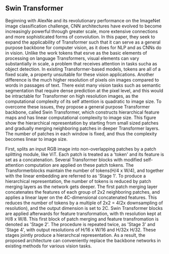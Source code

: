 ## Swin Transformer


Beginning with AlexNe and its revolutionary performance on the ImageNet image classification challenge, CNN architectures have evolved to become increasingly powerful through greater scale, more extensive connections and more sophisticated forms of convolution. In this paper, they seek to expand the applicability of Transformer such that it can serve as a general purpose backbone for computer vision, as it does for NLP and as CNNs do in vision. Unlike the work tokens that esrve as the basic elements of processing on language Transformers, visual elements can vary substantially in scale, a problem that receives attention in tasks sucha as object detection. In existing Transformer-based models, tokens are all of a fixed scale, a property unsuitable for these vision applications. Another difference is the much higher resolution of pixels oin images compared to words in passages of text. There exist many vision tasks such as semantic segmentation that require dense prediction at the pixel level, and this would be intractable for Transformer on high resolution images, as the computational complexity of its self attention is quadratic to image size. To overcome these issues, they propose a general purpose Transformer backbone, called Swin Transformer, which constructs hierarchical feature maps and has linear computational complexity to image size. This figure show the hierarchical representation by starting from small sized patches and gradually merging neighboring patches in deeper Transformer layers. The number of patches in each window is fixed, and thus the complexity becomes linear to image size.



First, splits an input RGB image into non-overlapping patches by a patch splitting module, like ViT. Each patch is treated as a 'token' and its feature is set as a concatenation. Several Transformer blocks with modified self-attention computation are applied on these patch tokens. The Transformerblocks maintain the number of tokens(H/4 x W/4), and together with the linear embedding are referred to as 'Stage 1'. To produce a hierarchical representation, the number of tokens is reduced by patch merging layers as the network gets deeper. The first patch merging layer concatenates the features of each group of 2x2 neighboring patches, and applies a linear layer on the 4C-dimensional concatenated features. This reduces the number of tokens by a multiple of 2x2 = 4(2x downsampling of resolution), and the output dimension is set to 2C. Swin Transformer blocks are applied afterwards for feature transformation, with th resolution kept at H/8 x W/8. This first block of patch merging and feature transfromation is denoted as 'Stage 2'. The procedure is repeated twice, as 'Stage 3' and 'Stage 4', with output resolutions of H/16 x W/16 and H/32x H/32. These stages jointly produce a hierarchcal representation. As a result, the proposed architecture can conveniently replace the backbone networks in existing methods for various vision tasks.

